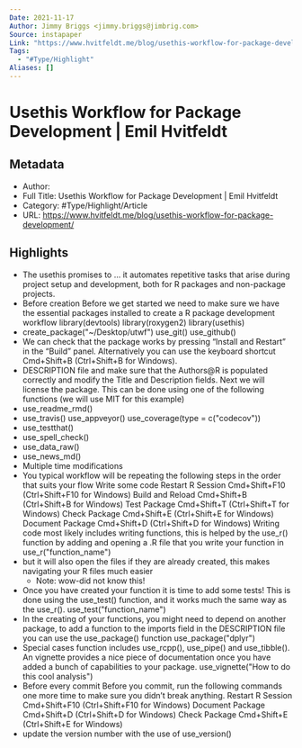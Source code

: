 ```yaml
---
Date: 2021-11-17
Author: Jimmy Briggs <jimmy.briggs@jimbrig.com>
Source: instapaper
Link: "https://www.hvitfeldt.me/blog/usethis-workflow-for-package-development/"
Tags:
  - "#Type/Highlight"
Aliases: []
---
```


# Usethis Workflow for Package Development | Emil Hvitfeldt

## Metadata

* Author: 
* Full Title: Usethis Workflow for Package Development | Emil Hvitfeldt
* Category: #Type/Highlight/Article
* URL: https://www.hvitfeldt.me/blog/usethis-workflow-for-package-development/

## Highlights

* The usethis promises to
  … it automates repetitive tasks that arise during project setup and development, both for R packages and non-package projects.
* Before creation
  Before we get started we need to make sure we have the essential packages installed to create a R package development workflow
  library(devtools)
  library(roxygen2)
  library(usethis)
* create_package("~/Desktop/utwf")
  use_git()
  use_github()
* We can check that the package works by pressing “Install and Restart” in the “Build” panel. Alternatively you can use the keyboard shortcut Cmd+Shift+B (Ctrl+Shift+B for Windows).
* DESCRIPTION file and make sure that the Authors@R is populated correctly and modify the Title and Description fields.
  Next we will license the package. This can be done using one of the following functions (we will use MIT for this example)
* use_readme_rmd()
* use_travis()
  use_appveyor()
  use_coverage(type = c("codecov"))
* use_testthat()
* use_spell_check()
* use_data_raw()
* use_news_md()
* Multiple time modifications
* You typical workflow will be repeating the following steps in the order that suits your flow
  Write some code
  Restart R Session Cmd+Shift+F10 (Ctrl+Shift+F10 for Windows)
  Build and Reload Cmd+Shift+B (Ctrl+Shift+B for Windows)
  Test Package Cmd+Shift+T (Ctrl+Shift+T for Windows)
  Check Package Cmd+Shift+E (Ctrl+Shift+E for Windows)
  Document Package Cmd+Shift+D (Ctrl+Shift+D for Windows)
  Writing code most likely includes writing functions, this is helped by the use_r() function by adding and opening a .R file that you write your function in
  use_r("function_name")
* but it will also open the files if they are already created, this makes navigating your R files much easier
  * Note: wow-did not know this!
* Once you have created your function it is time to add some tests! This is done using the use_test() function, and it works much the same way as the use_r().
  use_test("function_name")
* In the creating of your functions, you might need to depend on another package, to add a function to the imports field in the DESCRIPTION file you can use the use_package() function
  use_package("dplyr")
* Special cases function includes use_rcpp(), use_pipe() and use_tibble().
  An vignette provides a nice piece of documentation once you have added a bunch of capabilities to your package.
  use_vignette("How to do this cool analysis")
* Before every commit
  Before you commit, run the following commands one more time to make sure you didn’t break anything.
  Restart R Session Cmd+Shift+F10 (Ctrl+Shift+F10 for Windows)
  Document Package Cmd+Shift+D (Ctrl+Shift+D for Windows)
  Check Package Cmd+Shift+E (Ctrl+Shift+E for Windows)
* update the version number with the use of
  use_version()
